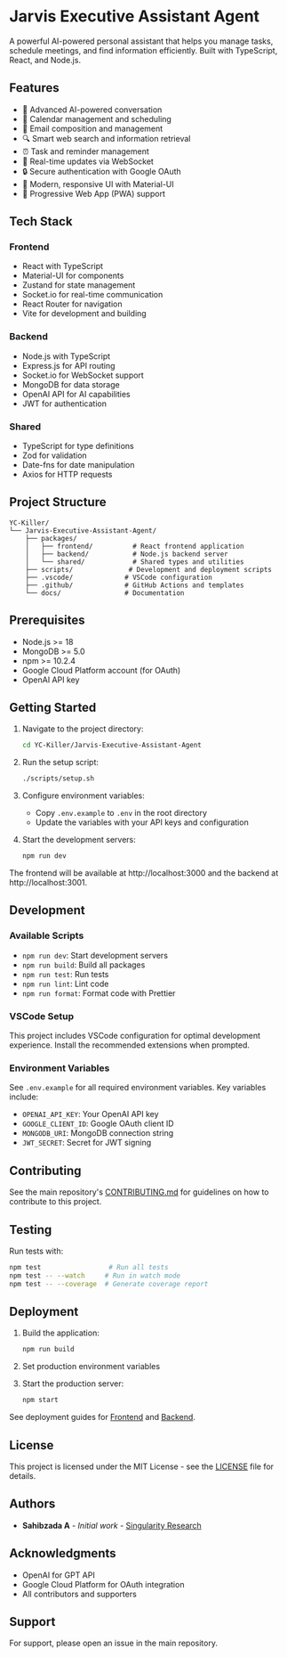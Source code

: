 # Jarvis Executive Assistant Agent

A powerful AI-powered personal assistant that helps you manage tasks, schedule meetings, and find information efficiently. Built with TypeScript, React, and Node.js.

## Features

- 🤖 Advanced AI-powered conversation
- 📅 Calendar management and scheduling
- 📧 Email composition and management
- 🔍 Smart web search and information retrieval
- ⏰ Task and reminder management
- 🔄 Real-time updates via WebSocket
- 🔒 Secure authentication with Google OAuth
- 🎨 Modern, responsive UI with Material-UI
- 📱 Progressive Web App (PWA) support

## Tech Stack

### Frontend
- React with TypeScript
- Material-UI for components
- Zustand for state management
- Socket.io for real-time communication
- React Router for navigation
- Vite for development and building

### Backend
- Node.js with TypeScript
- Express.js for API routing
- Socket.io for WebSocket support
- MongoDB for data storage
- OpenAI API for AI capabilities
- JWT for authentication

### Shared
- TypeScript for type definitions
- Zod for validation
- Date-fns for date manipulation
- Axios for HTTP requests

## Project Structure

```
YC-Killer/
└── Jarvis-Executive-Assistant-Agent/
    ├── packages/
    │   ├── frontend/          # React frontend application
    │   ├── backend/           # Node.js backend server
    │   └── shared/            # Shared types and utilities
    ├── scripts/              # Development and deployment scripts
    ├── .vscode/             # VSCode configuration
    ├── .github/             # GitHub Actions and templates
    └── docs/                # Documentation
```

## Prerequisites

- Node.js >= 18
- MongoDB >= 5.0
- npm >= 10.2.4
- Google Cloud Platform account (for OAuth)
- OpenAI API key

## Getting Started

1. Navigate to the project directory:
   ```bash
   cd YC-Killer/Jarvis-Executive-Assistant-Agent
   ```

2. Run the setup script:
   ```bash
   ./scripts/setup.sh
   ```

3. Configure environment variables:
   - Copy `.env.example` to `.env` in the root directory
   - Update the variables with your API keys and configuration

4. Start the development servers:
   ```bash
   npm run dev
   ```

The frontend will be available at http://localhost:3000 and the backend at http://localhost:3001.

## Development

### Available Scripts

- `npm run dev`: Start development servers
- `npm run build`: Build all packages
- `npm run test`: Run tests
- `npm run lint`: Lint code
- `npm run format`: Format code with Prettier

### VSCode Setup

This project includes VSCode configuration for optimal development experience. Install the recommended extensions when prompted.

### Environment Variables

See `.env.example` for all required environment variables. Key variables include:

- `OPENAI_API_KEY`: Your OpenAI API key
- `GOOGLE_CLIENT_ID`: Google OAuth client ID
- `MONGODB_URI`: MongoDB connection string
- `JWT_SECRET`: Secret for JWT signing

## Contributing

See the main repository's [CONTRIBUTING.md](../CONTRIBUTING.md) for guidelines on how to contribute to this project.

## Testing

Run tests with:

```bash
npm test                 # Run all tests
npm test -- --watch     # Run in watch mode
npm test -- --coverage  # Generate coverage report
```

## Deployment

1. Build the application:
   ```bash
   npm run build
   ```

2. Set production environment variables

3. Start the production server:
   ```bash
   npm start
   ```

See deployment guides for [Frontend](docs/frontend-deployment.md) and [Backend](docs/backend-deployment.md).

## License

This project is licensed under the MIT License - see the [LICENSE](LICENSE) file for details.

## Authors

- **Sahibzada A** - *Initial work* - [Singularity Research](https://github.com/singularity-research)

## Acknowledgments

- OpenAI for GPT API
- Google Cloud Platform for OAuth integration
- All contributors and supporters

## Support

For support, please open an issue in the main repository.
